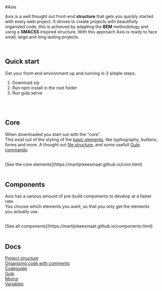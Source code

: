 #Axis

Axis is a well thought out front-end **structure** that gets you quickly started with every web project. It strives to create projects with beautifully organized code, this is achieved by adapting the **BEM** methodology and using a **SMACSS** inspired structure. With this approach Axis is ready to face small, large and long lasting projects.

<br>

## Quick start
Get your front-end environment up and running in 3 simple steps.

1. Download zip 
2. Run npm install in the root folder
3. Run gulp serve

<br>
<br>

## Core 
When downloaded you start out with the "core". <br>
This exist out of the styling of the [basic elements](https://martijnkeesmaat.github.io/components.html), like typhography, buttons, forms and more.
A thought out [file structure](https://github.com/MartijnKeesmaat/Axis/wiki/Project-structure), and some usefull [Gulp commands](https://github.com/MartijnKeesmaat/Axis/wiki/Gulp).

<br>
[See the core elements](https://martijnkeesmaat.github.io/core.html)

<br>
<br>


## Components
Axis has a various amount of pre-build components to develop at a faster rate. <br>
You choose which elements you want, so that you only get the elements you actually use.

<br>
[See all components](https://martijnkeesmaat.github.io/components.html)

<br>
<br>



## Docs

[Project structure](https://github.com/MartijnKeesmaat/Axis/wiki/Project-structure)
<br>
[Organizing code with comments](https://github.com/MartijnKeesmaat/Axis/wiki/Organizing-code-with-comments)
<br>
[Codeguide](https://github.com/MartijnKeesmaat/Axis/wiki/Codeguide)
<br>
[Gulp](https://github.com/MartijnKeesmaat/Axis/wiki/Gulp)
<br>
[Mixins](https://github.com/MartijnKeesmaat/Axis/wiki/Mixins)
<br>
[Variables](https://github.com/MartijnKeesmaat/Axis/wiki/Variables)



<br>
<br>
